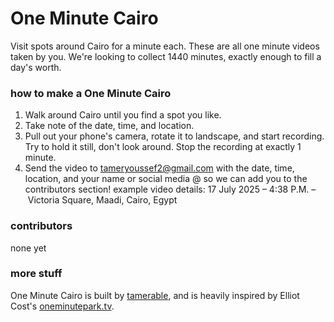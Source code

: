# One Minute Cairo
Visit spots around Cairo for a minute each. These are all one minute videos taken by you. We're looking to collect 1440 minutes, exactly enough to fill a day's worth.

### how to make a One Minute Cairo
1. Walk around Cairo until you find a spot you like.
2. Take note of the date, time, and location.
3. Pull out your phone's camera, rotate it to landscape, and start recording. Try to hold it still, don't look around. Stop the recording at exactly 1 minute.
4. Send the video to tameryoussef2@gmail.com with the date, time, location, and your name or social media @ so we can add you to the contributors section!
example video details: 17 July 2025 – 4:38 P.M. – Victoria Square, Maadi, Cairo, Egypt

### contributors
none yet

### more stuff
One Minute Cairo is built by [tamerable](https://tamerable.com), and is heavily inspired by Elliot Cost's [oneminutepark.tv](oneminutepark.tv).